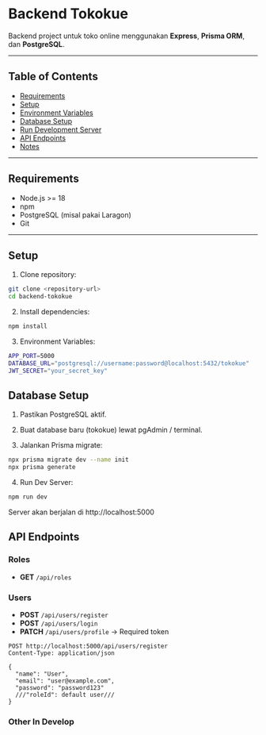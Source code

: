 # Backend Tokokue

Backend project untuk toko online menggunakan **Express**, **Prisma ORM**, dan **PostgreSQL**.

---

## Table of Contents

- [Requirements](#requirements)
- [Setup](#setup)
- [Environment Variables](#environment-variables)
- [Database Setup](#database-setup)
- [Run Development Server](#run-development-server)
- [API Endpoints](#api-endpoints)
- [Notes](#notes)

---

## Requirements

- Node.js >= 18
- npm
- PostgreSQL (misal pakai Laragon)
- Git

---

## Setup

1. Clone repository:

```bash
git clone <repository-url>
cd backend-tokokue
```

2. Install dependencies:

```bash
npm install
```

3. Environment Variables:

```bash
APP_PORT=5000
DATABASE_URL="postgresql://username:password@localhost:5432/tokokue"
JWT_SECRET="your_secret_key"
```

## Database Setup

1. Pastikan PostgreSQL aktif.

2. Buat database baru (tokokue) lewat pgAdmin / terminal.

3. Jalankan Prisma migrate:

```bash
npx prisma migrate dev --name init
npx prisma generate
```

4. Run Dev Server:

```bash
npm run dev
```

Server akan berjalan di http://localhost:5000

## API Endpoints

### Roles

- **GET** `/api/roles`

### Users

- **POST** `/api/users/register`
- **POST** `/api/users/login`
- **PATCH** `/api/users/profile` -> Required token

```http
POST http://localhost:5000/api/users/register
Content-Type: application/json

{
  "name": "User",
  "email": "user@example.com",
  "password": "password123"
  ///"roleId": default user///
}

```

### Other In Develop
